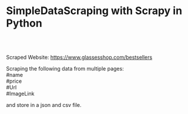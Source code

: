 # SimpleDataScraping with Scrapy in Python
<br>
<br>

Scraped Website: https://www.glassesshop.com/bestsellers

Scraping the following data from multiple pages:
<br>#name
<br>#price
<br>#Url 
<br>#ImageLink 

and store in a json and csv file.
<br>
<br>



